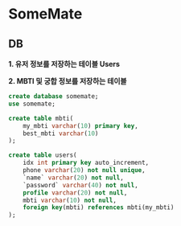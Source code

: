 # SomeMate


## DB
**1. 유저 정보를 저장하는 테이블 Users** <br>

**2. MBTI 및 궁합 정보를 저장하는 테이블** <br>


```sql
create database somemate;
use somemate;

create table mbti(
    my_mbti varchar(10) primary key,
    best_mbti varchar(10)
);

create table users(
    idx int primary key auto_increment,
    phone varchar(20) not null unique,
    `name` varchar(20) not null,
    `password` varchar(40) not null,
    profile varchar(20) not null,
    mbti varchar(10) not null,
    foreign key(mbti) references mbti(my_mbti)
);

```
